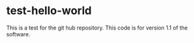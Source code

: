 # test-hello-world
This is a test for the git hub repository.
This code is for version 1.1 of the software.
